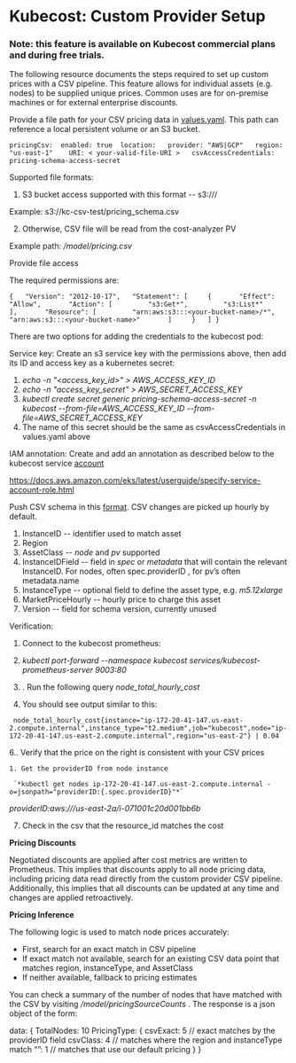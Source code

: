 
Kubecost: Custom Provider Setup
===============================

### Note: this feature is available on Kubecost commercial plans and during free trials.

The following resource documents the steps required to set up custom prices with a CSV pipeline. This feature allows for individual assets (e.g. nodes) to be supplied unique prices. Common uses are for on-premise machines or for external enterprise discounts. 

Provide a file path for your CSV pricing data in [values.yaml](https://github.com/kubecost/cost-analyzer-helm-chart/blob/fcc4ce694751424bceee0d7730456b8b7295f129/cost-analyzer/values.yaml#L29-L35). This path can reference a local persistent volume or an S3 bucket. 

```
pricingCsv:  enabled: true  location:   provider: "AWS|GCP"   region: "us-east-1"    URI: < your-valid-file-URI >   csvAccessCredentials: pricing-schema-access-secret
```

 Supported file formats:

 1. S3 bucket access supported with this format -- s3://<bucket-name>/<key>

 Example: s3://kc-csv-test/pricing_schema.csv

2. Otherwise, CSV file will be read from the cost-analyzer PV

 Example path: */model/pricing.csv*

 Provide file access 

The required permissions are:


```
{   "Version": "2012-10-17",   "Statement": [     {       "Effect": "Allow",       "Action": [         "s3:Get*",         "s3:List*"       ],       "Resource": [         "arn:aws:s3:::<your-bucket-name>/*",         "arn:aws:s3:::<your-bucket-name>"       ]     }   ] }
```

There are two options for adding the credentials to the kubecost pod:

 

Service key: Create an s3 service key with the permissions above, then add its ID and access key as a kubernetes secret:

1. *echo -n "<access_key_id>" > AWS_ACCESS_KEY_ID*
2. *echo -n "access_key_secret" > AWS_SECRET_ACCESS_KEY*
3. *kubectl create secret generic pricing-schema-access-secret -n kubecost --from-file=AWS_ACCESS_KEY_ID --from-file=AWS_SECRET_ACCESS_KEY*
4. The name of this secret should be the same as csvAccessCredentials in values.yaml above

IAM annotation: Create and add an annotation as described below to the kubecost service [account](https://github.com/kubecost/cost-analyzer-helm-chart/blob/develop/cost-analyzer/values.yaml#L331) 

https://docs.aws.amazon.com/eks/latest/userguide/specify-service-account-role.html 


 Push CSV schema in this [format](https://docs.google.com/spreadsheets/d/1LziLt3LjDwhECjKh-jwBIkZDRNvt1jR8Rp2rEPoXEEs/edit#gid=0). CSV changes are picked up hourly by default. 

1. InstanceID -- identifier used to match asset
2. Region
3. AssetClass -- *node* and *pv* supported 
4. InstanceIDField -- field in *spec* or *metadata* that will contain the relevant InstanceID. For nodes, often spec.providerID , for pv’s often metadata.name
5. InstanceType     -- optional field to define the asset type, e.g. *m5.12xlarge*
6. MarketPriceHourly -- hourly price to charge this asset
7. Version -- field for schema version, currently unused


 Verification:

1. Connect to the kubecost prometheus:

2. *kubectl port-forward --namespace kubecost services/kubecost-prometheus-server 9003:80*

3. . Run the following query
    *node_total_hourly_cost*
5. You should see output similar to this:
 ```
  node_total_hourly_cost{instance="ip-172-20-41-147.us-east-2.compute.internal",instance_type="t2.medium",job="kubecost",node="ip-172-20-41-147.us-east-2.compute.internal",region="us-east-2"} | 0.04
 ```
6.. Verify that the price on the right is consistent with your CSV prices

	1. Get the providerID from node instance
	
	 `*kubectl get nodes ip-172-20-41-147.us-east-2.compute.internal -o=jsonpath="providerID:{.spec.providerID}"*`

*providerID:aws:///us-east-2a/i-071001c20d001bb6b*

7. Check in the csv that the resource_id matches the cost

 

 

 

**Pricing Discounts**

 

Negotiated discounts are applied after cost metrics are written to Prometheus. This implies that discounts apply to all node pricing data, including pricing data read directly from the custom provider CSV pipeline. Additionally, this implies that all discounts can be updated at any time and changes are applied retroactively. 

 

 

**Pricing Inference**

 

The following logic is used to match node prices accurately: 

 

- First, search for an exact match in CSV pipeline
- If exact match not available, search for an existing CSV data point that matches region, instanceType, and AssetClass
- If neither available, fallback to pricing estimates

 

You can check a summary of the number of nodes that have matched with the CSV by visiting */model/pricingSourceCounts* . The response is a json object of the form:

 

 

 

data: {  TotalNodes: 10  PricingType: {    csvExact: 5 // exact matches by the providerID field   csvClass: 4 // matches where the region and instanceType match   “”: 1 // matches that use our default pricing } }

 